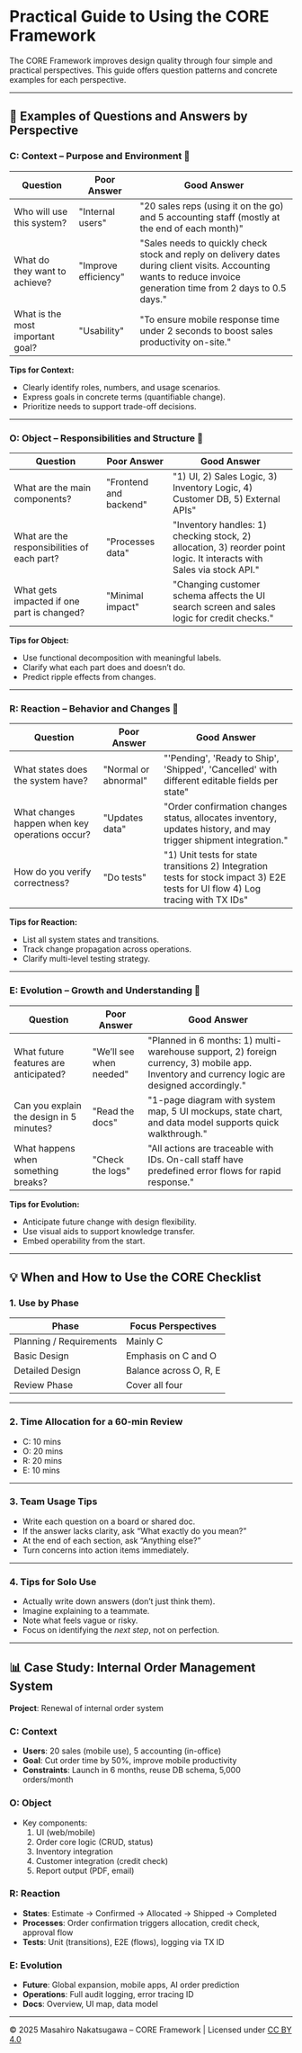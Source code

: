 # Practical Guide to Using the CORE Framework

The CORE Framework improves design quality through four simple and practical perspectives. This guide offers question patterns and concrete examples for each perspective.

---

## 🌟 Examples of Questions and Answers by Perspective

### C: Context – Purpose and Environment 🎯

| Question                                 | Poor Answer         | Good Answer |
|------------------------------------------|----------------------|-------------|
| Who will use this system?                | "Internal users"     | "20 sales reps (using it on the go) and 5 accounting staff (mostly at the end of each month)" |
| What do they want to achieve?            | "Improve efficiency" | "Sales needs to quickly check stock and reply on delivery dates during client visits. Accounting wants to reduce invoice generation time from 2 days to 0.5 days." |
| What is the most important goal?         | "Usability"          | "To ensure mobile response time under 2 seconds to boost sales productivity on-site." |

**Tips for Context:**
- Clearly identify roles, numbers, and usage scenarios.
- Express goals in concrete terms (quantifiable change).
- Prioritize needs to support trade-off decisions.

---

### O: Object – Responsibilities and Structure 🧩

| Question                                       | Poor Answer               | Good Answer |
|-----------------------------------------------|---------------------------|-------------|
| What are the main components?                 | "Frontend and backend"    | "1) UI, 2) Sales Logic, 3) Inventory Logic, 4) Customer DB, 5) External APIs" |
| What are the responsibilities of each part?   | "Processes data"          | "Inventory handles: 1) checking stock, 2) allocation, 3) reorder point logic. It interacts with Sales via stock API." |
| What gets impacted if one part is changed?    | "Minimal impact"          | "Changing customer schema affects the UI search screen and sales logic for credit checks." |

**Tips for Object:**
- Use functional decomposition with meaningful labels.
- Clarify what each part does and doesn’t do.
- Predict ripple effects from changes.

---

### R: Reaction – Behavior and Changes 🔁

| Question                                         | Poor Answer         | Good Answer |
|--------------------------------------------------|----------------------|-------------|
| What states does the system have?               | "Normal or abnormal" | "'Pending', 'Ready to Ship', 'Shipped', 'Cancelled' with different editable fields per state" |
| What changes happen when key operations occur?  | "Updates data"       | "Order confirmation changes status, allocates inventory, updates history, and may trigger shipment integration." |
| How do you verify correctness?                  | "Do tests"           | "1) Unit tests for state transitions 2) Integration tests for stock impact 3) E2E tests for UI flow 4) Log tracing with TX IDs" |

**Tips for Reaction:**
- List all system states and transitions.
- Track change propagation across operations.
- Clarify multi-level testing strategy.

---

### E: Evolution – Growth and Understanding 🔄

| Question                                          | Poor Answer             | Good Answer |
|--------------------------------------------------|--------------------------|-------------|
| What future features are anticipated?           | "We’ll see when needed"  | "Planned in 6 months: 1) multi-warehouse support, 2) foreign currency, 3) mobile app. Inventory and currency logic are designed accordingly." |
| Can you explain the design in 5 minutes?        | "Read the docs"          | "1-page diagram with system map, 5 UI mockups, state chart, and data model supports quick walkthrough." |
| What happens when something breaks?             | "Check the logs"         | "All actions are traceable with IDs. On-call staff have predefined error flows for rapid response." |

**Tips for Evolution:**
- Anticipate future change with design flexibility.
- Use visual aids to support knowledge transfer.
- Embed operability from the start.

---

## 💡 When and How to Use the CORE Checklist

### 1. Use by Phase

| Phase             | Focus Perspectives     |
|------------------|------------------------|
| Planning / Requirements | Mainly C |
| Basic Design      | Emphasis on C and O |
| Detailed Design   | Balance across O, R, E |
| Review Phase      | Cover all four |

---

### 2. Time Allocation for a 60-min Review

- C: 10 mins  
- O: 20 mins  
- R: 20 mins  
- E: 10 mins  

---

### 3. Team Usage Tips

- Write each question on a board or shared doc.
- If the answer lacks clarity, ask “What exactly do you mean?”
- At the end of each section, ask “Anything else?”
- Turn concerns into action items immediately.

---

### 4. Tips for Solo Use

- Actually write down answers (don’t just think them).
- Imagine explaining to a teammate.
- Note what feels vague or risky.
- Focus on identifying the *next step*, not on perfection.

---

## 📊 Case Study: Internal Order Management System

**Project**: Renewal of internal order system

### C: Context
- **Users**: 20 sales (mobile use), 5 accounting (in-office)
- **Goal**: Cut order time by 50%, improve mobile productivity
- **Constraints**: Launch in 6 months, reuse DB schema, 5,000 orders/month

### O: Object
- Key components:
  1. UI (web/mobile)
  2. Order core logic (CRUD, status)
  3. Inventory integration
  4. Customer integration (credit check)
  5. Report output (PDF, email)

### R: Reaction
- **States**: Estimate → Confirmed → Allocated → Shipped → Completed
- **Processes**: Order confirmation triggers allocation, credit check, approval flow
- **Tests**: Unit (transitions), E2E (flows), logging via TX ID

### E: Evolution
- **Future**: Global expansion, mobile apps, AI order prediction
- **Operations**: Full audit logging, error tracing ID
- **Docs**: Overview, UI map, data model

---

© 2025 Masahiro Nakatsugawa – CORE Framework | Licensed under [CC BY 4.0](https://creativecommons.org/licenses/by/4.0/)